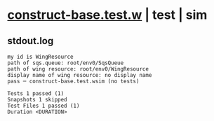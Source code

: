 # [construct-base.test.w](../../../../../examples/tests/valid/construct-base.test.w) | test | sim

## stdout.log
```log
my id is WingResource
path of sqs.queue: root/env0/SqsQueue
path of wing resource: root/env0/WingResource
display name of wing resource: no display name
pass ─ construct-base.test.wsim (no tests)

Tests 1 passed (1)
Snapshots 1 skipped
Test Files 1 passed (1)
Duration <DURATION>
```

